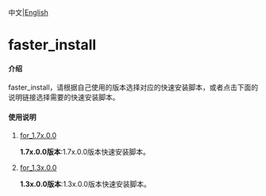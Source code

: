 中文|[English](README_EN.md)

# faster_install

#### 介绍

faster_install，请根据自己使用的版本选择对应的快速安装脚本，或者点击下面的说明链接选择需要的快速安装脚本。

#### 使用说明

1. [for_1.7x.0.0](https://gitee.com/ascend/tools/tree/master/faster_install/for_1.7x.0.0)

   **1.7x.0.0版本**:1.7x.0.0版本快速安装脚本。

2. [for_1.3x.0.0](https://gitee.com/ascend/tools/tree/master/faster_install/for_1.3x.0.0)

   **1.3x.0.0版本**:1.3x.0.0版本快速安装脚本。